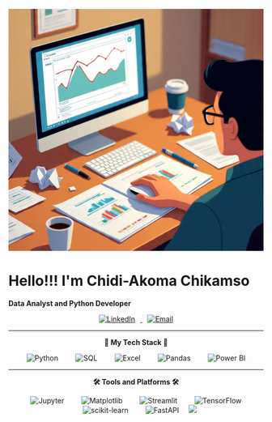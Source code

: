 <!-- Banner / Illustration -->
<p align="center">
  <img src="https://raw.githubusercontent.com/ChikamsoChidi/ChikamsoChidi/main/assets/coding-illustration.jpg" 
       alt="coding illustration" width="600"/>
</p>

# Hello!!! I'm Chidi-Akoma Chikamso 

**Data Analyst and Python Developer**  

<p align="center">
  <a href="https://www.linkedin.com/in/chikamso-chidi-akoma-98b81a233">
    <img src="https://w7.pngwing.com/pngs/887/616/png-transparent-linkedin-icon-linkedin-text-rectangle-logo-thumbnail.png" alt="LinkedIn" style="height:30px; margin: 0 10px;" />
  </a>
  <a href="chikamsochidiakoma@gmail.com">
    <img src="https://freepngimg.com/save/66514-computer-icons-downloaded-vector-email-gmail/768x768" alt="Email" style="height:30px; margin: 0 10px;" />
  </a>
</p>

---

<p align="center">
  <strong>🚀 My Tech Stack 🚀</strong>
</p>

<p align="center">
  <img src="https://cdn4.iconfinder.com/data/icons/logos-and-brands/512/267_Python_logo-512.png" alt="Python" height="40" style="margin: 0 15px;">
  <img src="https://cdn-icons-png.flaticon.com/512/29/29165.png" alt="SQL" height="40" style="margin: 0 15px;">
  <img src="https://img.icons8.com/color/96/000000/microsoft-excel-2019.png" alt="Excel" height="40" style="margin: 0 15px;">
  <img src="https://upload.wikimedia.org/wikipedia/commons/e/ed/Pandas_logo.svg" alt="Pandas" height="40" style="margin: 0 15px;">
  <img src="https://upload.wikimedia.org/wikipedia/commons/c/cf/Power_BI_logo_black.svg" alt="Power BI" height="40" style="margin: 0 15px;">
</p>

---

<p align="center">
  <strong>🛠️ Tools and Platforms 🛠️</strong>
</p>

<p align="center">
  <img src="https://upload.wikimedia.org/wikipedia/commons/3/38/Jupyter_logo.svg" alt="Jupyter" height="40" style="margin: 0 15px;">
  <img src="https://matplotlib.org/_static/logo_light.svg" alt="Matplotlib" height="40" style="margin: 0 15px;">
  <img src="https://streamlit.io/images/brand/streamlit-logo-secondary-colormark-darktext.png" alt="Streamlit" height="40" style="margin: 0 15px;">
  <img src="https://upload.wikimedia.org/wikipedia/commons/2/2d/Tensorflow_logo.svg" alt="TensorFlow" height="40" style="margin: 0 15px;">
  <img src="https://upload.wikimedia.org/wikipedia/commons/0/05/Scikit_learn_logo_small.svg" alt="scikit-learn" height="40" style="margin: 0 15px;">
  <img src="https://fastapi.tiangolo.com/img/logo-margin/logo-teal.png" alt="FastAPI" height="40" style="margin: 0 15px;">
  <img src="https://raw.githubusercontent.com/TomSchimansky/CustomTkinter/master/documentation_images/logo.png">
</p>
